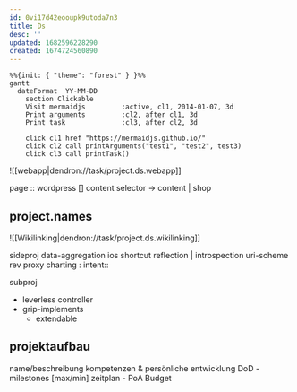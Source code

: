 ```yaml
---
id: 0vi17d42eooupk9utoda7n3
title: Ds
desc: ''
updated: 1682596228290
created: 1674724560890
---
```

```mermaid
%%{init: { "theme": "forest" } }%%
gantt
  dateFormat  YY-MM-DD
    section Clickable
    Visit mermaidjs         :active, cl1, 2014-01-07, 3d
    Print arguments         :cl2, after cl1, 3d
    Print task              :cl3, after cl2, 3d

    click cl1 href "https://mermaidjs.github.io/"
    click cl2 call printArguments("test1", "test2", test3)
    click cl3 call printTask()
```

![[webapp|dendron://task/project.ds.webapp]]

page :: wordpress
  [] content selector -> content | shop

## project.names
![[Wikilinking|dendron://task/project.ds.wikilinking]]

sideproj
  data-aggregation
  ios shortcut
    reflection | introspection
    uri-scheme rev proxy
  charting
  : intent::

subproj
  - leverless controller
  - grip-implements
    - extendable

## projektaufbau
name/beschreibung
kompetenzen & persönliche entwicklung
DoD - milestones [max/min]
zeitplan - PoA
Budget
